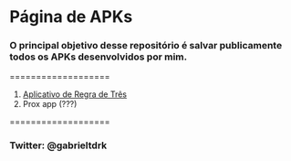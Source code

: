 # Página de APKs

### O principal objetivo desse repositório é salvar publicamente todos os APKs desenvolvidos por mim.

===================

1. [Aplicativo de Regra de Três](https://drive.google.com/open?id=1q8UkDkuqOs7umkVP_Z4QsoSJVcVu8cix)
2. Prox app (???)

===================

### Twitter: @gabrieltdrk
